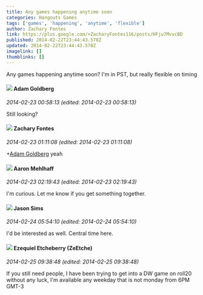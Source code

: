 ```yaml
---
title: Any games happening anytime soon
categories: Hangouts Games
tags: ['games', 'happening', 'anytime', 'flexible']
author: Zachary Fontes
link: https://plus.google.com/+ZacharyFontes116/posts/HFju7MvvcBD
published: 2014-02-22T23:44:43.578Z
updated: 2014-02-22T23:44:43.578Z
imagelink: []
thumblinks: []
---
```


Any games happening anytime soon? I&#39;m in PST, but really flexible on timing
<div id='comment z13ejfqgdzjdxf5n123wfh1rqln3jtej004'>
  <h4><img src='{{site.baseurl}}//images/avatars/103338054187217183319_photo.jpg'> Adam Goldberg</h4>
      <p><cite>2014-02-23 00:58:13 (edited: 2014-02-23 00:58:13)</cite></p>
        <p>Still looking?</p>
</div>
        

<div id='comment z13ejfqgdzjdxf5n123wfh1rqln3jtej004'>
  <h4><img src='{{site.baseurl}}//images/avatars/107887780691765913126_photo.jpg'> Zachary Fontes</h4>
      <p><cite>2014-02-23 01:11:08 (edited: 2014-02-23 01:11:08)</cite></p>
        <p><span class="proflinkWrapper"><span class="proflinkPrefix">+</span><a class="proflink" href="https://plus.google.com/103338054187217183319" oid="103338054187217183319">Adam Goldberg</a></span> yeah</p>
</div>
        

<div id='comment z13ejfqgdzjdxf5n123wfh1rqln3jtej004'>
  <h4><img src='{{site.baseurl}}//images/avatars/104596942949609710595_photo.jpg'> Aaron Mehlhaff</h4>
      <p><cite>2014-02-23 02:19:43 (edited: 2014-02-23 02:19:43)</cite></p>
        <p>I&#39;m curious.  Let me know if you get something together.</p>
</div>
        

<div id='comment z13ejfqgdzjdxf5n123wfh1rqln3jtej004'>
  <h4><img src='{{site.baseurl}}//images/avatars/112094455462218260711_photo.jpg'> Jason Sims</h4>
      <p><cite>2014-02-24 05:54:10 (edited: 2014-02-24 05:54:10)</cite></p>
        <p>I&#39;d be interested as well. Central time here.</p>
</div>
        

<div id='comment z13ejfqgdzjdxf5n123wfh1rqln3jtej004'>
  <h4><img src='{{site.baseurl}}//images/avatars/118313673993276340553_photo.jpg'> Ezequiel Etcheberry (ZeEtche)</h4>
      <p><cite>2014-02-25 09:38:48 (edited: 2014-02-25 09:38:48)</cite></p>
        <p>If you still need people, I have been trying to get into a DW game on roll20 without any luck, I&#39;m available any weekday that is not monday from 6PM GMT-3</p>
</div>
        